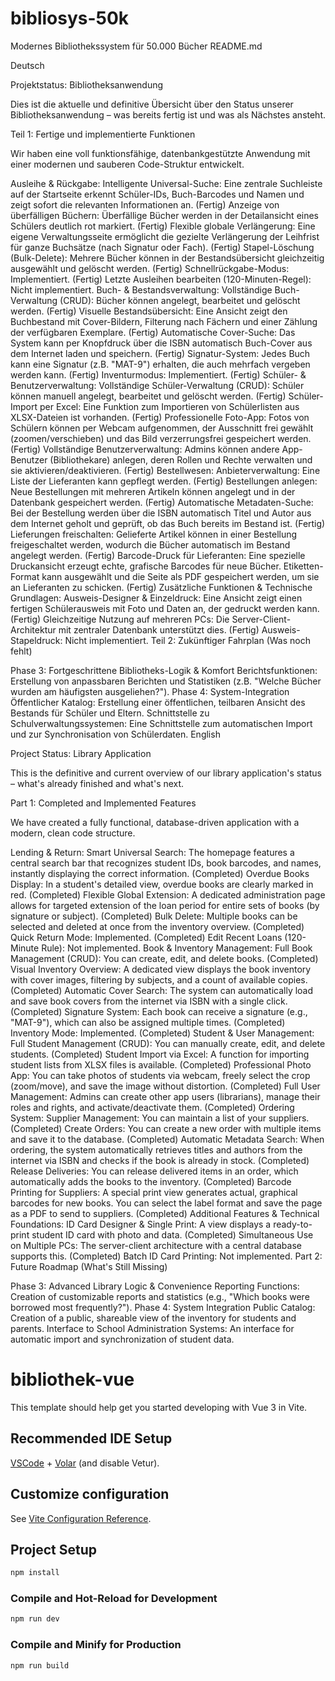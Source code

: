 # bibliosys-50k
Modernes Bibliothekssystem für 50.000 Bücher
README.md

Deutsch

Projektstatus: Bibliotheksanwendung

Dies ist die aktuelle und definitive Übersicht über den Status unserer Bibliotheksanwendung – was bereits fertig ist und was als Nächstes ansteht.

Teil 1: Fertige und implementierte Funktionen

Wir haben eine voll funktionsfähige, datenbankgestützte Anwendung mit einer modernen und sauberen Code-Struktur entwickelt.

Ausleihe & Rückgabe:
Intelligente Universal-Suche: Eine zentrale Suchleiste auf der Startseite erkennt Schüler-IDs, Buch-Barcodes und Namen und zeigt sofort die relevanten Informationen an. (Fertig)
Anzeige von überfälligen Büchern: Überfällige Bücher werden in der Detailansicht eines Schülers deutlich rot markiert. (Fertig)
Flexible globale Verlängerung: Eine eigene Verwaltungsseite ermöglicht die gezielte Verlängerung der Leihfrist für ganze Buchsätze (nach Signatur oder Fach). (Fertig)
Stapel-Löschung (Bulk-Delete): Mehrere Bücher können in der Bestandsübersicht gleichzeitig ausgewählt und gelöscht werden. (Fertig)
Schnellrückgabe-Modus: Implementiert. (Fertig)
Letzte Ausleihen bearbeiten (120-Minuten-Regel): Nicht implementiert.
Buch- & Bestandsverwaltung:
Vollständige Buch-Verwaltung (CRUD): Bücher können angelegt, bearbeitet und gelöscht werden. (Fertig)
Visuelle Bestandsübersicht: Eine Ansicht zeigt den Buchbestand mit Cover-Bildern, Filterung nach Fächern und einer Zählung der verfügbaren Exemplare. (Fertig)
Automatische Cover-Suche: Das System kann per Knopfdruck über die ISBN automatisch Buch-Cover aus dem Internet laden und speichern. (Fertig)
Signatur-System: Jedes Buch kann eine Signatur (z.B. "MAT-9") erhalten, die auch mehrfach vergeben werden kann. (Fertig)
Inventurmodus: Implementiert. (Fertig)
Schüler- & Benutzerverwaltung:
Vollständige Schüler-Verwaltung (CRUD): Schüler können manuell angelegt, bearbeitet und gelöscht werden. (Fertig)
Schüler-Import per Excel: Eine Funktion zum Importieren von Schülerlisten aus XLSX-Dateien ist vorhanden. (Fertig)
Professionelle Foto-App: Fotos von Schülern können per Webcam aufgenommen, der Ausschnitt frei gewählt (zoomen/verschieben) und das Bild verzerrungsfrei gespeichert werden. (Fertig)
Vollständige Benutzerverwaltung: Admins können andere App-Benutzer (Bibliothekare) anlegen, deren Rollen und Rechte verwalten und sie aktivieren/deaktivieren. (Fertig)
Bestellwesen:
Anbieterverwaltung: Eine Liste der Lieferanten kann gepflegt werden. (Fertig)
Bestellungen anlegen: Neue Bestellungen mit mehreren Artikeln können angelegt und in der Datenbank gespeichert werden. (Fertig)
Automatische Metadaten-Suche: Bei der Bestellung werden über die ISBN automatisch Titel und Autor aus dem Internet geholt und geprüft, ob das Buch bereits im Bestand ist. (Fertig)
Lieferungen freischalten: Gelieferte Artikel können in einer Bestellung freigeschaltet werden, wodurch die Bücher automatisch im Bestand angelegt werden. (Fertig)
Barcode-Druck für Lieferanten: Eine spezielle Druckansicht erzeugt echte, grafische Barcodes für neue Bücher. Etiketten-Format kann ausgewählt und die Seite als PDF gespeichert werden, um sie an Lieferanten zu schicken. (Fertig)
Zusätzliche Funktionen & Technische Grundlagen:
Ausweis-Designer & Einzeldruck: Eine Ansicht zeigt einen fertigen Schülerausweis mit Foto und Daten an, der gedruckt werden kann. (Fertig)
Gleichzeitige Nutzung auf mehreren PCs: Die Server-Client-Architektur mit zentraler Datenbank unterstützt dies. (Fertig)
Ausweis-Stapeldruck: Nicht implementiert.
Teil 2: Zukünftiger Fahrplan (Was noch fehlt)

Phase 3: Fortgeschrittene Bibliotheks-Logik & Komfort
Berichtsfunktionen: Erstellung von anpassbaren Berichten und Statistiken (z.B. "Welche Bücher wurden am häufigsten ausgeliehen?").
Phase 4: System-Integration
Öffentlicher Katalog: Erstellung einer öffentlichen, teilbaren Ansicht des Bestands für Schüler und Eltern.
Schnittstelle zu Schulverwaltungssystemen: Eine Schnittstelle zum automatischen Import und zur Synchronisation von Schülerdaten.
English

Project Status: Library Application

This is the definitive and current overview of our library application's status – what's already finished and what's next.

Part 1: Completed and Implemented Features

We have created a fully functional, database-driven application with a modern, clean code structure.

Lending & Return:
Smart Universal Search: The homepage features a central search bar that recognizes student IDs, book barcodes, and names, instantly displaying the correct information. (Completed)
Overdue Books Display: In a student's detailed view, overdue books are clearly marked in red. (Completed)
Flexible Global Extension: A dedicated administration page allows for targeted extension of the loan period for entire sets of books (by signature or subject). (Completed)
Bulk Delete: Multiple books can be selected and deleted at once from the inventory overview. (Completed)
Quick Return Mode: Implemented. (Completed)
Edit Recent Loans (120-Minute Rule): Not implemented.
Book & Inventory Management:
Full Book Management (CRUD): You can create, edit, and delete books. (Completed)
Visual Inventory Overview: A dedicated view displays the book inventory with cover images, filtering by subjects, and a count of available copies. (Completed)
Automatic Cover Search: The system can automatically load and save book covers from the internet via ISBN with a single click. (Completed)
Signature System: Each book can receive a signature (e.g., "MAT-9"), which can also be assigned multiple times. (Completed)
Inventory Mode: Implemented. (Completed)
Student & User Management:
Full Student Management (CRUD): You can manually create, edit, and delete students. (Completed)
Student Import via Excel: A function for importing student lists from XLSX files is available. (Completed)
Professional Photo App: You can take photos of students via webcam, freely select the crop (zoom/move), and save the image without distortion. (Completed)
Full User Management: Admins can create other app users (librarians), manage their roles and rights, and activate/deactivate them. (Completed)
Ordering System:
Supplier Management: You can maintain a list of your suppliers. (Completed)
Create Orders: You can create a new order with multiple items and save it to the database. (Completed)
Automatic Metadata Search: When ordering, the system automatically retrieves titles and authors from the internet via ISBN and checks if the book is already in stock. (Completed)
Release Deliveries: You can release delivered items in an order, which automatically adds the books to the inventory. (Completed)
Barcode Printing for Suppliers: A special print view generates actual, graphical barcodes for new books. You can select the label format and save the page as a PDF to send to suppliers. (Completed)
Additional Features & Technical Foundations:
ID Card Designer & Single Print: A view displays a ready-to-print student ID card with photo and data. (Completed)
Simultaneous Use on Multiple PCs: The server-client architecture with a central database supports this. (Completed)
Batch ID Card Printing: Not implemented.
Part 2: Future Roadmap (What's Still Missing)

Phase 3: Advanced Library Logic & Convenience
Reporting Functions: Creation of customizable reports and statistics (e.g., "Which books were borrowed most frequently?").
Phase 4: System Integration
Public Catalog: Creation of a public, shareable view of the inventory for students and parents.
Interface to School Administration Systems: An interface for automatic import and synchronization of student data.
# bibliothek-vue

This template should help get you started developing with Vue 3 in Vite.

## Recommended IDE Setup

[VSCode](https://code.visualstudio.com/) + [Volar](https://marketplace.visualstudio.com/items?itemName=Vue.volar) (and disable Vetur).

## Customize configuration

See [Vite Configuration Reference](https://vite.dev/config/).

## Project Setup

```sh
npm install
```

### Compile and Hot-Reload for Development

```sh
npm run dev
```

### Compile and Minify for Production

```sh
npm run build
```
